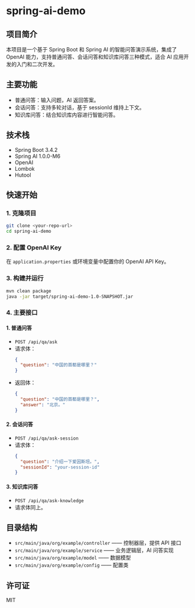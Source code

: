 # spring-ai-demo

## 项目简介
本项目是一个基于 Spring Boot 和 Spring AI 的智能问答演示系统，集成了 OpenAI 能力，支持普通问答、会话问答和知识库问答三种模式，适合 AI 应用开发的入门和二次开发。

## 主要功能
- 普通问答：输入问题，AI 返回答案。
- 会话问答：支持多轮对话，基于 sessionId 维持上下文。
- 知识库问答：结合知识库内容进行智能问答。

## 技术栈
- Spring Boot 3.4.2
- Spring AI 1.0.0-M6
- OpenAI
- Lombok
- Hutool

## 快速开始

### 1. 克隆项目
```bash
git clone <your-repo-url>
cd spring-ai-demo
```

### 2. 配置 OpenAI Key
在 `application.properties` 或环境变量中配置你的 OpenAI API Key。

### 3. 构建并运行
```bash
mvn clean package
java -jar target/spring-ai-demo-1.0-SNAPSHOT.jar
```

### 4. 主要接口

#### 1. 普通问答
- `POST /api/qa/ask`
- 请求体：
  ```json
  {
    "question": "中国的首都是哪里？"
  }
  ```
- 返回体：
  ```json
  {
    "question": "中国的首都是哪里？",
    "answer": "北京。"
  }
  ```

#### 2. 会话问答
- `POST /api/qa/ask-session`
- 请求体：
  ```json
  {
    "question": "介绍一下爱因斯坦。",
    "sessionId": "your-session-id"
  }
  ```

#### 3. 知识库问答
- `POST /api/qa/ask-knowledge`
- 请求体同上。

## 目录结构
- `src/main/java/org/example/controller` —— 控制器层，提供 API 接口
- `src/main/java/org/example/service` —— 业务逻辑层，AI 问答实现
- `src/main/java/org/example/model` —— 数据模型
- `src/main/java/org/example/config` —— 配置类

## 许可证
MIT